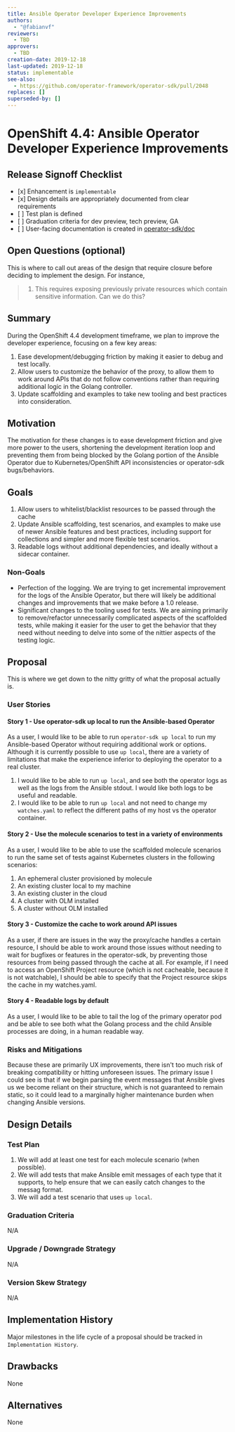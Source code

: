 ```yaml
---
title: Ansible Operator Developer Experience Improvements
authors:
  - "@fabianvf"
reviewers:
  - TBD
approvers:
  - TBD
creation-date: 2019-12-18
last-updated: 2019-12-18
status: implementable
see-also:
  - https://github.com/operator-framework/operator-sdk/pull/2048
replaces: []
superseded-by: []
---
```


# OpenShift 4.4: Ansible Operator Developer Experience Improvements

## Release Signoff Checklist

- \[x\] Enhancement is `implementable`
- \[x\] Design details are appropriately documented from clear requirements
- \[ \] Test plan is defined
- \[ \] Graduation criteria for dev preview, tech preview, GA
- \[ \] User-facing documentation is created in [operator-sdk/doc][operator-sdk-doc]

## Open Questions (optional)

This is where to call out areas of the design that require closure before deciding
to implement the design.  For instance,
 > 1. This requires exposing previously private resources which contain sensitive
  information.  Can we do this?

## Summary

During the OpenShift 4.4 development timeframe, we plan to improve the developer
experience, focusing on a few key areas:

1. Ease development/debugging friction by making it easier to debug and test
    locally.
2. Allow users to customize the behavior of the proxy, to allow them to work around
    APIs that do not follow conventions rather than requiring additional logic in
    the Golang controller.
3. Update scaffolding and examples to take new tooling and best practices into
    consideration.

## Motivation

The motivation for these changes is to ease development friction and give more
power to the users, shortening the development iteration loop and preventing them
from being blocked by the Golang portion of the Ansible Operator due to
Kubernetes/OpenShift API inconsistencies or operator-sdk bugs/behaviors.

## Goals

1. Allow users to whitelist/blacklist resources to be passed through the cache
2. Update Ansible scaffolding, test scenarios, and examples to make use of newer
    Ansible features and best practices, including support for collections and
    simpler and more flexible test scenarios.
3. Readable logs without additional dependencies, and ideally without a sidecar
    container.

### Non-Goals

- Perfection of the logging. We are trying to get incremental improvement for the
    logs of the Ansible Operator, but there will likely be additional changes and
    improvements that we make before a 1.0 release.
- Significant changes to the tooling used for tests. We are aiming primarily to
    remove/refactor unnecessarily complicated aspects of the scaffolded tests,
    while making it easier for the user to get the behavior that they need without
    needing to delve into some of the nittier aspects of the testing logic.

## Proposal

This is where we get down to the nitty gritty of what the proposal actually is.

### User Stories

#### Story 1 - Use operator-sdk up local to run the Ansible-based Operator

As a user, I would like to be able to run `operator-sdk up local` to run my
Ansible-based Operator without requiring additional work or options. Although
it is currently possible to use `up local`, there are a variety of limitations
that make the experience inferior to deploying the operator to a real cluster.

1. I would like to be able to run `up local`, and see both the operator logs as
    well as the logs from the Ansible stdout. I would like both logs to be useful
    and readable.
1. I would like to be able to run `up local` and not need to change my
    `watches.yaml` to reflect the different paths of my host vs the operator
    container.

#### Story 2 - Use the molecule scenarios to test in a variety of environments

As a user, I would like to be able to use the scaffolded molecule scenarios to
run the same set of tests against Kubernetes clusters in the following scenarios:

1. An ephemeral cluster provisioned by molecule
1. An existing cluster local to my machine
1. An existing cluster in the cloud
1. A cluster with OLM installed
1. A cluster without OLM installed


#### Story 3 - Customize the cache to work around API issues

As a user, if there are issues in the way the proxy/cache handles a certain resource,
I should be able to work around those issues without needing to wait for bugfixes or
features in the operator-sdk, by preventing those resources from being passed through
the cache at all. For example, if I need to access an OpenShift Project resource (which
is not cacheable, because it is not watchable), I should be able to specify that the
Project resource skips the cache in my watches.yaml.


#### Story 4 - Readable logs by default

As a user, I would like to be able to tail the log of the primary operator pod and be
able to see both what the Golang process and the child Ansible processes are doing,
in a human readable way.


### Risks and Mitigations

Because these are primarily UX improvements, there isn't too much risk of breaking
compatibility or hitting unforeseen issues. The primary issue I could see is that
if we begin parsing the event messages that Ansible gives us we become reliant on
their structure, which is not guaranteed to remain static, so it could lead to a
marginally higher maintenance burden when changing Ansible versions.

## Design Details

### Test Plan

1. We will add at least one test for each molecule scenario (when possible).
1. We will add tests that make Ansible emit messages of each type that it supports,
    to help ensure that we can easily catch changes to the messag format.
1. We will add a test scenario that uses `up local`.

### Graduation Criteria

N/A

### Upgrade / Downgrade Strategy

N/A

### Version Skew Strategy

N/A

## Implementation History

Major milestones in the life cycle of a proposal should be tracked in `Implementation
History`.

## Drawbacks

None

## Alternatives

None

[operator-sdk-doc]:  https://sdk.operatorframework.io/
